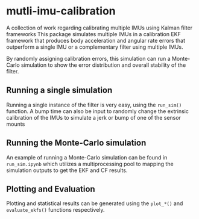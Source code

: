 # mutli-imu-calibration
A collection of work regarding calibrating multiple IMUs using Kalman filter frameworks
This package simulates multiple IMUs in a calibration EKF framework that
produces body acceleration and angular rate errors that outperform a single IMU
or a complementary filter using multiple IMUs.

By randomly assigning calibration errors, this simulation can run a Monte-Carlo
simulation to show the error distribution and overall stability of the filter.

## Running a single simulation
Running a single instance of the filter is very easy, using the `run_sim()` 
function. A bump time can also be input to randomly change the extrinsic 
calibration of the IMUs to simulate a jerk or bump of one of the sensor mounts

## Running the Monte-Carlo simulation
An example of running a Monte-Carlo simulation can be found in `run_sim.ipynb`
which utilizes a multiprocessing pool to mapping the simulation outputs to get 
the EKF and CF results.

## Plotting and Evaluation
Plotting and statistical results can be generated using the
`plot_*()` and `evaluate_ekfs()` functions respectively. 
